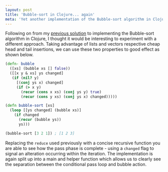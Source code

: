 ```yaml
---
layout: post
title: 'Bubble-sort in Clojure... again'
meta: 'Yet another implementation of the Bubble-sort algorithm in Clojure'
---
```


Following on from my [previous solution](/posts/bubble-sort-in-clojure/) to implementing the Bubble-sort algorithm in Clojure, I thought it would be interesting to experiment with a different approach.
Taking advantage of lists and vectors respective cheap head and tail insertions, we can use these two properties to good effect as shown below.

<!--more-->

```clojure
(defn- bubble
  ([xs] (bubble xs [] false))
  ([[x y & xs] ys changed]
   (if (nil? y)
     [(conj ys x) changed]
     (if (> x y)
       (recur (cons x xs) (conj ys y) true)
       (recur (cons y xs) (conj ys x) changed)))))

(defn bubble-sort [xs]
  (loop [[ys changed] (bubble xs)]
    (if changed
      (recur (bubble ys))
      ys)))

(bubble-sort [3 2 1]) ; [1 2 3]
```

Replacing the `reduce` used previously with a concise recursive function you are able to see how the pass phase is complete - using a `changed` flag to signal an alteration occurring within the iteration.
The implementation is again split up into a main and helper function which allows us to clearly see the separation between the conditional pass loop and bubble action.
